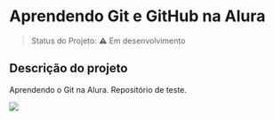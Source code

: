 <h1>Aprendendo Git e GitHub na Alura</h1> 

> Status do Projeto: :warning: Em desenvolvimento

## Descrição do projeto 

<p align="justify">
  Aprendendo o Git na Alura. Repositório de teste.
</p>

![](https://media.giphy.com/media/du3J3cXyzhj75IOgvA/giphy.gif)